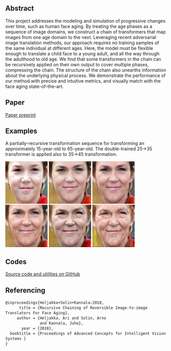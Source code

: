 ## Abstract

This project addresses the modeling and simulation of progressive changes over time, such as human face aging. By treating the age phases as a sequence of image domains, we construct a chain of transformers that map images from one age domain to the next. Leveraging recent adversarial image translation methods, our approach requires no training samples of the same individual at different ages. Here, the model must be flexible enough to translate a child face to a young adult, and all the way through the adulthood to old age. We find that some transformers in the chain can be recursively applied on their own output to cover multiple phases, compressing the chain. The structure of the chain also unearths information about the underlying physical process. We demonstrate the performance of our method with precise and intuitive metrics, and visually match with the face aging state-of-the-art.

## Paper

[Paper preprint](https://arxiv.org/abs/1802.05023)

## Examples

A partially-recursive transformation sequence for transforming an approximately 15-year-old to 65-year-old.
The double-trained 25→35 transformer is applied also to 35→45 transformation.

![alt text](samples/age_15_id_2B.jpg)
![alt text](samples/age_25_id_2B.jpg)
![alt text](samples/age_35_id_2B.jpg)
![alt text](samples/age_45_id_2B.jpg)
![alt text](samples/age_55_id_2B.jpg)
![alt text](samples/age_65_id_2B.jpg)

## Codes

[Source code and utilities on GitHub](https://github.com/AaltoVision/img-transformer-chain)

## Referencing

```
@inproceedings{Heljakka+Solin+Kannala:2018,
      title = {Recursive Chaining of Reversible Image-to-image Translators For Face Aging},
     author = {Heljakka, Ari and Solin, Arno
               and Kannala, Juho},
       year = {2018},
  booktitle = {Proceedings of Advanced Concepts for Intelligent Vision Systems }
}
```
